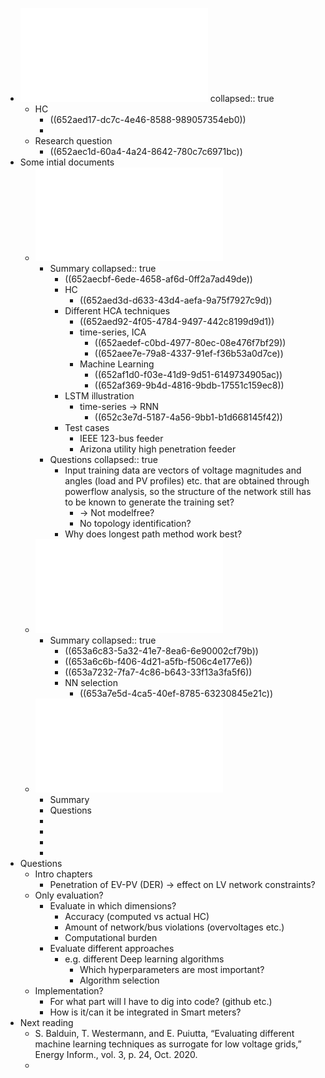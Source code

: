 - ![Thesis Proposal Master Energ1.pdf](../assets/Thesis_Proposal_Master_Energ1_1697311749137_0.pdf)
  collapsed:: true
	- HC
		- ((652aed17-dc7c-4e46-8588-989057354eb0))
		-
	- Research question
		- ((652aec1d-60a4-4a24-8642-780c7c6971bc))
- Some intial documents
	- ![Spatial-Temporal_Deep_Learning_for_Hosting_Capacity_Analysis_in_Distribution_Grids.pdf](../assets/Spatial-Temporal_Deep_Learning_for_Hosting_Capacity_Analysis_in_Distribution_Grids_1697311871893_0.pdf)
		- Summary
		  collapsed:: true
			- ((652aecbf-6ede-4658-af6d-0ff2a7ad49de))
			- HC
				- ((652aed3d-d633-43d4-aefa-9a75f7927c9d))
			- Different HCA techniques
				- ((652aed92-4f05-4784-9497-442c8199d9d1))
				- time-series, ICA
					- ((652aedef-c0bd-4977-80ec-08e476f7bf29))
					- ((652aee7e-79a8-4337-91ef-f36b53a0d7ce))
				- Machine Learning
					- ((652af1d0-f03e-41d9-9d51-6149734905ac))
					- ((652af369-9b4d-4816-9bdb-17551c159ec8))
			- LSTM illustration
				- time-series -> RNN
					- ((652c3e7d-5187-4a56-9bb1-b1d668145f42))
			- Test cases
				- IEEE 123-bus feeder
				- Arizona utility high penetration feeder
		- Questions
		  collapsed:: true
			- Input training data are vectors of voltage magnitudes and angles (load and PV profiles) etc. that are obtained through powerflow analysis, so the structure of the network still has to be known to generate the training set?
				- -> Not modelfree?
				- No topology identification?
			- Why does longest path method work best?
	- ![Electrical_Model-Free_Voltage_Calculations_Using_Neural_Networks_and_Smart_Meter_Data.pdf](../assets/Electrical_Model-Free_Voltage_Calculations_Using_Neural_Networks_and_Smart_Meter_Data_1697314312902_0.pdf)
		- Summary
		  collapsed:: true
			- ((653a6c83-5a32-41e7-8ea6-6e90002cf79b))
			- ((653a6c6b-f406-4d21-a5fb-f506c4e177e6))
			- ((653a7232-7fa7-4c86-b643-33f13a3fa5f6))
			- NN selection
				- ((653a7e5d-4ca5-40ef-8785-63230845e21c))
	- ![Data-Driven_Study_of_Low_Voltage_Distribution_Grid_Behaviour_With_Increasing_Electric_Vehicle_Penetration.pdf](../assets/Data-Driven_Study_of_Low_Voltage_Distribution_Grid_Behaviour_With_Increasing_Electric_Vehicle_Penetration_1699179106790_0.pdf)
		- Summary
		- Questions
		-
		-
		-
		-
- Questions
	- Intro chapters
		- Penetration of EV-PV (DER) -> effect on LV network constraints?
	- Only evaluation?
		- Evaluate in which dimensions?
			- Accuracy (computed vs actual HC)
			- Amount of network/bus violations (overvoltages etc.)
			- Computational burden
		- Evaluate different approaches
			- e.g. different Deep learning algorithms
				- Which hyperparameters are most important?
				- Algorithm selection
	- Implementation?
		- For what part will I have to dig into code? (github etc.)
		- How is it/can it be integrated in Smart meters?
- Next reading
	- S. Balduin, T. Westermann, and E. Puiutta, “Evaluating different machine learning techniques as surrogate for low voltage grids,” Energy Inform., vol. 3, p. 24, Oct. 2020.
	-